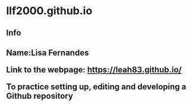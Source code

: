 # llf2000.github.io
<h2>Info<h2>
Name:Lisa Fernandes

Link to the webpage: https://leah83.github.io/

To practice setting up, editing and developing a Github repository
